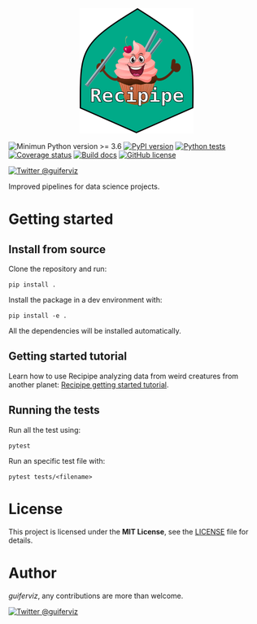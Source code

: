 
<p align="center">
  <img src="https://raw.githubusercontent.com/guiferviz/recipipe/master/doc/_static/logo/logo.png"
       alt="Recipipe logo. A muffing with a couple of pipes over a green background." />
</p>

![Minimun Python version >= 3.6](https://img.shields.io/badge/Python-%3E=3.6-blue?style=flat&logo=python)
[![PyPI version](https://badge.fury.io/py/recipipe.svg)](https://badge.fury.io/py/recipipe)
[![Python tests](https://github.com/guiferviz/recipipe/workflows/Python%20tests/badge.svg)](https://github.com/guiferviz/recipipe/actions?query=workflow%3A%22Python+tests%22)
[![Coverage status](https://coveralls.io/repos/github/guiferviz/recipipe/badge.svg?branch=master)](https://coveralls.io/github/guiferviz/recipipe?branch=master)
[![Build docs](https://github.com/guiferviz/recipipe/workflows/Build%20Docs/badge.svg)](https://guiferviz.com/recipipe/)
[![GitHub license](https://img.shields.io/github/license/guiferviz/recipipe.svg)](https://github.com/guiferviz/recipipe/blob/master/LICENSE)

[![Twitter @guiferviz](https://img.shields.io/twitter/follow/guiferviz?style=social)](https://twitter.com/guiferviz)

Improved pipelines for data science projects.


# Getting started

## Install from source

Clone the repository and run:

	pip install .

Install the package in a dev environment with:

    pip install -e .

All the dependencies will be installed automatically.


## Getting started tutorial

Learn how to use Recipipe analyzing data from weird creatures from another planet:
[Recipipe getting started tutorial](examples/paranoids.ipynb).


## Running the tests

Run all the test using:

    pytest

Run an specific test file with:

    pytest tests/<filename>


# License

This project is licensed under the **MIT License**, see the
[LICENSE][license] file for details.


# Author

*guiferviz*, any contributions are more than welcome.

[![Twitter @guiferviz](https://img.shields.io/twitter/follow/guiferviz?style=social)](https://twitter.com/guiferviz)


[license]: https://github.com/guiferviz/recipipe/blob/master/LICENSE

